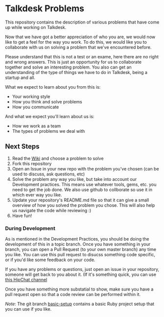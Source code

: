 # Talkdesk Problems

This repository contains the description of various problems that have
come up while working on Talkdesk.

Now that we have got a better appreciation of who you are, we would now like to get
a feel for the way you work. To do this, we would like you to collaborate with us on
solving a problem that we've encountered before.

Please understand that this is not a test or an exame, here there are no right and wrong
answers. This is just an opportunity for us to collaborate together and solve an interesting
problem. You also can get an understanding of the type of things we have to do in Talkdesk,
being a startup and all.

What we expect to learn about you from this is:

* Your working style
* How you think and solve problems
* How you communicate

And what we expect you'll learn about us is:

* How we work as a team
* The types of problems we deal with


## Next Steps

1. Read the [Wiki](https://github.com/Talkdesk/talkdesk_problems/wiki) and choose a problem to solve
2. Fork this repository
3. Open an Issue in your new repo with the problem you've chosen (can be used to discuss, ask questions, etc)
4. Solve the problem any way you like, but take into account our Development practices.
   This means use whatever tools, gems, etc. you need to get the job done. We also use github to collborate
   so use it in which ever way you like.
5. Update your repository's README.md file so that it can give a small overview of how you solved the problem you
   chose. This will also help us navigate the code while reviewing :)
6. Have fun!

### During Development

As is mentioned in the Development Practices, you should be doing the development of this in a topic branch.
Once you have something in your branch, you can open a Pull Request (to your own master branch) any time you
like. You can use this pull request to disucss something code specific, or if you'd like some feedback on
your code.

If you have any problems or questions, just open an issue in your repository, someone will get back to you
about it. (If it's something quick, you can use [this HipChat channel](http://www.hipchat.com/gP8zhqbmd)

Once you have something more substatial to show, make sure you have a pull request open so that a code review
can be performed within it.

*Note*: The git branch [basic-setup][1] contains a basic Ruby project setup that you can use if you like.

[1]:https://github.com/Talkdesk/talkdesk_problems/tree/basic-setup
